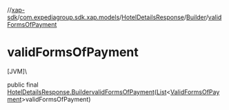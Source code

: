 //[xap-sdk](../../../../index.md)/[com.expediagroup.sdk.xap.models](../../index.md)/[HotelDetailsResponse](../index.md)/[Builder](index.md)/[validFormsOfPayment](valid-forms-of-payment.md)

# validFormsOfPayment

[JVM]\

public final [HotelDetailsResponse.Builder](index.md)[validFormsOfPayment](valid-forms-of-payment.md)([List](https://docs.oracle.com/javase/8/docs/api/java/util/List.html)&lt;[ValidFormsOfPayment](../../-valid-forms-of-payment/index.md)&gt;validFormsOfPayment)
